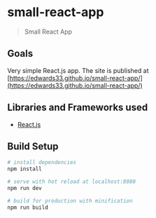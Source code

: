 # small-react-app

> Small React App

## Goals

Very simple React.js app.
The site is published at [https://edwards33.github.io/small-react-app/](https://edwards33.github.io/small-react-app/)

## Libraries and Frameworks used

* [React.js](https://reactjs.org)

## Build Setup

``` bash
# install dependencies
npm install

# serve with hot reload at localhost:8080
npm run dev

# build for production with minification
npm run build

